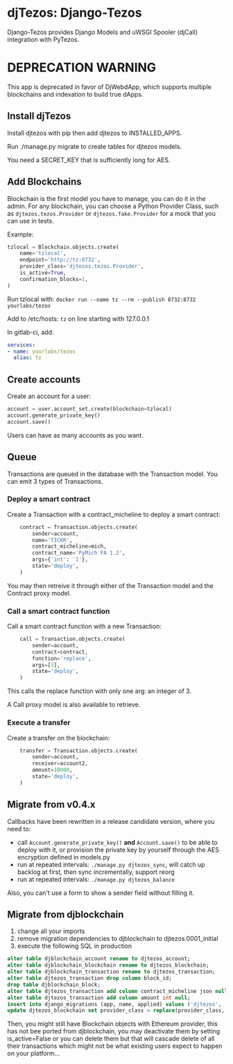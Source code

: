 # djTezos: Django-Tezos

Django-Tezos provides Django Models and uWSGI Spooler (djCall) integration with
PyTezos.

# DEPRECATION WARNING

This app is deprecated in favor of DjWebdApp, which supports multiple
blockchains and indexation to build true dApps.

## Install djTezos

Install djtezos with pip then add djtezos to INSTALLED_APPS.

Run ./manage.py migrate to create tables for djtezos models.

You need a SECRET_KEY that is sufficiently long for AES.

## Add Blockchains

Blockchain is the first model you have to manage, you can do it in the admin.
For any blockchain, you can choose a Python Provider Class, such as
``djtezos.tezos.Provider`` or ``djtezos.fake.Provider`` for a mock that you can
use in tests.

Example:

```py
tzlocal = Blockchain.objects.create(
    name='tzlocal',
    endpoint='http://tz:8732',
    provider_class='djtezos.tezos.Provider',
    is_active=True,
    confirmation_blocks=1,
)
```

Run tzlocal with: `docker run --name tz --rm --publish 8732:8732 yourlabs/tezos`

Add to /etc/hosts: `tz` on line starting with 127.0.0.1

In gitlab-ci, add:

```yaml
services:
- name: yourlabs/tezos
  alias: tz
```

## Create accounts

Create an account for a user:

```py
account = user.account_set.create(blockchain=tzlocal)
account.generate_private_key()
account.save()
```

Users can have as many accounts as you want.

## Queue

Transactions are queued in the database with the Transaction model. You can
emit 3 types of Transactions.

### Deploy a smart contract

Create a Transaction with a contract_micheline to deploy a smart contract:

```python
    contract = Transaction.objects.create(
        sender=account,
        name='TICKR',
        contract_micheline=mich,
        contract_name='PyMich FA 1.2',
        args={'int': '1'},
        state='deploy',
    )
```

You may then retreive it through either of the Transaction model and the
Contract proxy model.

### Call a smart contract function

Call a smart contract function with a new Transaction:

```py
    call = Transaction.objects.create(
        sender=account,
        contract=contract,
        function='replace',
        args=[3],
        state='deploy',
    )
```

This calls the replace function with only one arg: an integer of 3.

A Call proxy model is also available to retrieve.

### Execute a transfer

Create a transfer on the blockchain:

```py
    transfer = Transaction.objects.create(
        sender=account,
        receiver=account2,
        amount=10000,
        state='deploy',
    )
```

## Migrate from v0.4.x

Callbacks have been rewritten in a release candidate version, where you need to:

- call `Account.generate_private_key()` **and** `Account.save()` to
  be able to deploy with it, or provision the private key by yourself
  through the AES encryption defined in models.py
- run at repeated intervals: `./manage.py djtezos_sync`, will catch up backlog
  at first, then sync incrementally, support reorg
- run at repeated intervals: `./manage.py djtezos_balance`

Also, you can't use a form to show a sender field without filling it.

## Migrate from djblockchain

1. change all your imports
2. remove migration dependencies to djblockchain to djtezos.0001_initial
3. execute the following SQL in production

```sql
alter table djblockchain_account rename to djtezos_account;
alter table djblockchain_blockchain rename to djtezos_blockchain;
alter table djblockchain_transaction rename to djtezos_transaction;
alter table djtezos_transaction drop column block_id;
drop table djblockchain_block;
alter table djtezos_transaction add column contract_micheline json null;
alter table djtezos_transaction add column amount int null;
insert into django_migrations (app, name, applied) values ('djtezos', '0001_initial', now());
update djtezos_blockchain set provider_class = replace(provider_class, 'djblockchain', 'djtezos');
```

Then, you might still have Blockchain objects with Ethereum provider, this has
not bee ported from djblockchain, you may deactivate them by setting
is_active=False or you can delete them but that will cascade delete of all
their transactions which might not be what existing users expect to happen on
your platform...
